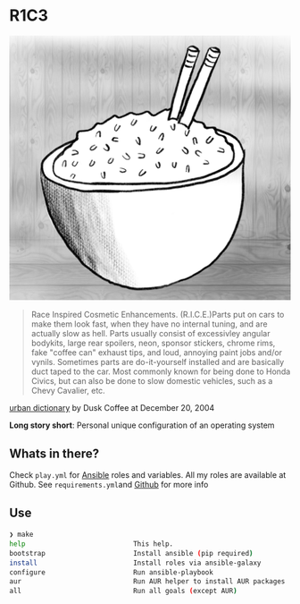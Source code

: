 # R1C3

![](./rice.PNG)

> Race Inspired Cosmetic Enhancements. (R.I.C.E.)Parts put on cars to make them look fast, when they have no internal tuning, and are actually slow as hell. Parts usually consist of excessivley angular bodykits, large rear spoilers, neon, sponsor stickers, chrome rims, fake "coffee can" exhaust tips, and loud, annoying paint jobs and/or vynils. Sometimes parts are do-it-yourself installed and are basically duct taped to the car. Most commonly known for being done to Honda Civics, but can also be done to slow domestic vehicles, such as a Chevy Cavalier, etc.

[urban dictionary](https://www.urbandictionary.com/define.php?term=rice) by Dusk Coffee at December 20, 2004

**Long story short**: Personal unique configuration of an operating system

## Whats in there?

Check `play.yml` for [Ansible](https://www.ansible.com/) roles and variables. All my roles are available at Github. See `requirements.yml`and [Github](https://github.com/Allaman?tab=repositories&q=ansible-role-&type=&language=&sort=) for more info

## Use

```sh
❯ make
help                           This help.
bootstrap                      Install ansible (pip required)
install                        Install roles via ansible-galaxy
configure                      Run ansible-playbook
aur                            Run AUR helper to install AUR packages
all                            Run all goals (except AUR)
```
